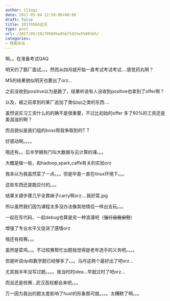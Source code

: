```yaml
---
author: 111qqz
date: 2017-05-04 12:58:06+00:00
draft: false
title: 20170504近况
type: post
url: /2017/05/20170504%e8%bf%91%e5%86%b5/
categories:
- 随笔杂谈
---
```


啊。。在准备考试QAQ

明天约了鹅厂面试。。。然而从四月就开始一直考试考试考试....感觉药丸啊？

MS的结果貌似明天也要出了orz...

之前没收到positive以为是跪了，结果听说有人没收到positive也拿到了offer啊？

以及，被之前拿到的某厂追加了类似sp之类的东西....

虽然说实习工资什么的的确不是很重要，不过比初始的offer 多了60%的工资还是美滋滋的啊？

而且貌似是我们组的boss帮我争取到的T T

好感动啊。。。。



哦还有。。后半学期有门叫大数据与云计算的课。。。

大概是做一些，和hadoop,spark,caffe有关的实验orz

我本以为我虽然菜了一点。。。但是毕竟一直在linux环境下。。。

这些东西还是能应付的。。。

结果关键步骤几乎全靠妹子carry啊orz....我好菜.jpg

所以虽然我们因为课程太多没办法像其他情侣一样出去玩。。。

一起在写代码，一起debug也算是另一种浪漫吧（<del>强行自我安慰</del>）

增强了专业水平又促进了感情orz



哦还有校赛。。。

虽然是菜鸡。。。不过校赛帮忙出题我觉得是老年选手的义务吧。。。。

但是听说dp和数学题已经够多了。。。马丹这两个最好出了吧orz...

尤其我半年没写过题。。。。我当时的idea...早就过时了吧orz...

而且还是校赛...武汉高校都会来吧。。。

万一因为我出的题太差影响了hust的形象那可就。。。。太糟糕了啊。。。







